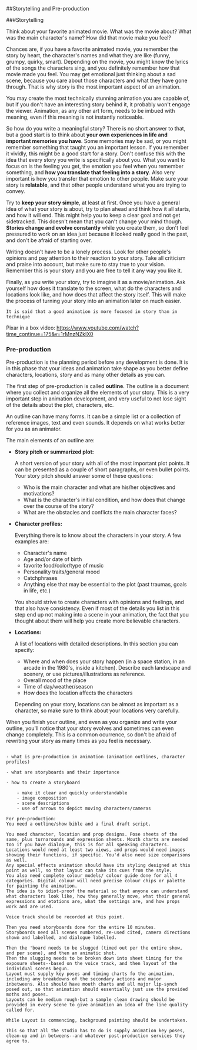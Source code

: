 ##Storytelling and Pre-production

###Storytelling

Think about your favorite animated movie. What was the movie about? What was the main character's name? How did that movie make you feel?

Chances are, if you have a favorite animated movie, you remember the story by heart, the character's names and what they are like (funny, grumpy, quirky, smart). Depending on the movie, you might know the lyrics of the songs the characters sing, and you definitely remember how that movie made you feel. You may get emotional just thinking about a sad scene, because you care about those characters and what they have gone through. That is why story is the most important aspect of an animation.

You may create the most technically stunning animation you are capable of, but if you don't have an interesting story behind it, it probably won't engage the viewer. Animation, as any other art form, needs to be imbued with meaning, even if this meaning is not instantly noticeable.

So how do you write a meaningful story? There is no short answer to that, but a good start is to think about **your own experiences in life and important memories you have**. Some memories may be sad, or you might remember something that taught you an important lesson. If you remember it vividly, this might be a good start for a story. Don't confuse this with the idea that every story you write is specifically about you. What you want to focus on is the feeling you get, the emotion you feel when you remember something, and **how you translate that feeling into a story**. Also very important is how you transfer that emotion to other people. Make sure your story is **relatable**, and that other people understand what you are trying to convey.

Try to **keep your story simple**, at least at first. Once you have a general idea of what your story is about, try to plan ahead and think how it all starts, and how it will end. This might help you to keep a clear goal and not get sidetracked. This doesn't mean that you can't change your mind though. **Stories change and evolve constantly** while you create them, so don't feel pressured to work on an idea just because it looked really good in the past, and don't be afraid of starting over.

Writing doesn't have to be a lonely process. Look for other people's opinions and pay attention to their reaction to your story. Take all criticism and praise into account, but make sure to stay true to your vision. Remember this is your story and you are free to tell it any way you like it.

Finally, as you write your story, try to imagine it as a movie/animation. Ask yourself how does it translate to the screen, what do the characters and locations look like, and how does that affect the story itself. This will make the process of turning your story into an animation later on much easier.



```
It is said that a good animation is more focused in story than in technique
```



Pixar in a box video: https://www.youtube.com/watch?time_continue=175&v=1rMnzNZkIX0



### Pre-production


Pre-production is the planning period before any development is done. It is in this phase that your ideas and animation take shape as you better define characters, locations, story and as many other details as you can.

The first step of pre-production is called **outline**. The outline is a document where you collect and organize all the elements of your story. This is a very important step in animation development, and very useful to not lose sight of the details about the plot, characters, etc.

An outline can have many forms. It can be a simple list or a collection of reference images, text and even sounds. It depends on what works better for you as an animator.

The main elements of an outline are:

- **Story pitch or summarized plot:**

    A short version of your story with all of the most important plot points. It can be presented as a couple of short paragraphs, or even bullet points. Your story pitch should answer some of these questions:
    - Who is the main character and what are his/her objectives and motivations?
    - What is the character's initial condition, and how does that change over the course of the story?
    - What are the obstacles and conflicts the main character faces?
    
    
- **Character profiles:**

    Everything there is to know about the characters in your story. A few examples are:
    - Character's name
    - Age and/or date of birth
    - favorite food/color/type of music
    - Personality traits/general mood
    - Catchphrases
    - Anything else that may be essential to the plot (past traumas, goals in life, etc.)
    
    You should strive to create characters with opinions and feelings, and that also have consistency. Even if most of the details you list in this step end up not making into a scene in your animation, the fact that you thought about them will help you create more believable characters.
    
- **Locations:**

    A list of locations with detailed descriptions. In this section you can specify:
    - Where and when does your story happen (in a space station, in an arcade in the 1980's, inside a kitchen). Describe each landscape and scenery, or use pictures/illustrations as reference.
    - Overall mood of the place
    - Time of day/weather/season    
    - How does the location affects the characters
    
    Depending on your story, locations can be almost as important as a character, so make sure to think about your locations very carefully.
    
When you finish your outline, and even as you organize and write your outline, you'll notice that your story evolves and sometimes can even change completely. This is a common ocurrence, so don't be afraid of rewriting your story as many times as you feel is necessary.

```

- what is pre-production in animation (animation outlines, character profiles)

- what are storyboards and their importance

- how to create a storyboard

    - make it clear and quickly understandable
    - image composition
    - scene descriptions
    - use of arrows to depict moving characters/cameras
```



    



```
For pre-production:
You need a outline/show bible and a final draft script.

You need character, location and prop designs. Pose sheets of the same, plus turnarounds and expression sheets. Mouth charts are needed too if you have dialogue, this is for all speaking characters.
Locations would need at least two views, and props would need images showing their functions, if specific. You'd also need size comparisons as well.
Any special effects animation should have its styling designed at this point as well, so that layout can take its cues from the style.
You also need complete colour models/ colour guide done for all 4 categories. Digital colour will need precise colour chips or palette for painting the animation.
The idea is to idiot-proof the material so that anyone can understand what characters look like, how they generally move, what their general expressions and etotions are, what the settings are, and how props work and are used.

Voice track should be recorded at this point.

Then you need storyboards done for the entire 10 minutes.
Storyboards need all scenes numbered, re-used cited, camera directions shown and labelled, and dialogue labelled.

Then the 'board needs to be slugged (timed out per the entire show, and per scene), and then an animatic shot.
Then the slugging needs to be broken down into sheet timing for the exposure sheets--based on the voice track, and then layout of the individual scenes begun.
Layout must supply key poses and timing charts fo the animation, including any breakdowns of the secondary actions and major inbetweens. Also should have mouth charts and all major lip-synch posed out, so that animation should essentially just use the provided moths and poses.
Layouts can be medium rough-but a sample clean drawing should be provided in every scene to give animation an idea of the line quality called for.

While Layout is commencing, background painting should be undertaken.

This so that all the studio has to do is supply animation key poses, clean-up and in betweens--and whatever post-production services they agree to.

```


